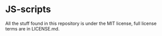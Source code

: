 JS-scripts
==========
All the stuff found in this repository is under the MIT license, full license terms are in LICENSE.md.
